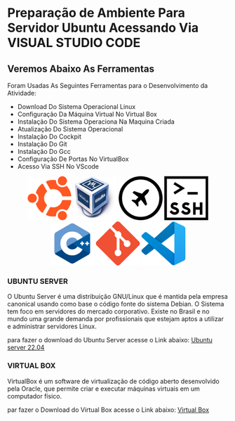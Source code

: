 # Preparação de Ambiente Para Servidor Ubuntu Acessando Via VISUAL STUDIO CODE
## Veremos Abaixo As Ferramentas 
Foram Usadas As Seguintes Ferramentas para o Desenvolvimento da Atividade:  

- Download Do Sistema Operacional Linux
- Configuração Da Máquina Virtual No Virtual Box
- Instalação Do Sistema Operaciona Na Maquina Criada
- Atualização Do Sistema Operacional
- Instalação Do Cockpit
- Instalação Do Git
- Instalação Do Gcc
- Configuração De Portas No VirtualBox
- Acesso Via SSH No VScode

<p align=center>
<img src=logoubuntu.png width=100 height=100>
<img src=logovirtualbox.png width=100 height=100>
<img src=logocockpit.png width=100 height=100>
<img src=logossh.png width=100 height=100>
<img src=logolinguagemc.png width=100 height=100>

<img src=logogit.png width=100 height=100>
<img src=logovscode.png width=100 height=100>
</p>

### UBUNTU SERVER
O Ubuntu Server é uma distribuição GNU/Linux que é mantida pela empresa canonical usando como base o código  fonte do sistema Debian. O Sistema tem foco em  servidores do mercado  corporativo. Existe no Brasil e no mundo uma grande demanda por profissionais que  estejam aptos a utilizar e administrar servidores Linux.

para fazer o download do Ubuntu Server acesse o Link abaixo:
<a href=https://ubuntu.com/download/server> Ubuntu server 22.04 </a>

### VIRTUAL BOX
VirtualBox é um software de virtualização de código aberto desenvolvido pela Oracle, que permite criar e executar máquinas virtuais em um computador físico.

par fazer o Download do Virtual Box acesse o Link abaixo:
<a href=https://www.virtualbox.org/wiki/Downloads> Virtual Box </a>



